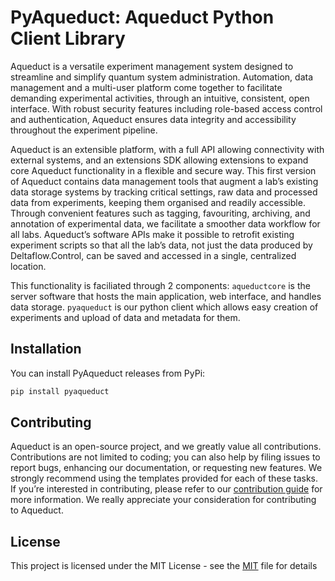 # PyAqueduct: Aqueduct Python Client Library

Aqueduct is a versatile experiment management system designed to streamline and simplify quantum system administration. Automation, data management and a multi-user platform come together to facilitate demanding experimental activities, through an intuitive, consistent, open interface. With robust security features including role-based access control and authentication, Aqueduct ensures data integrity and accessibility throughout the experiment pipeline.

Aqueduct is an extensible platform, with a full API allowing connectivity with external systems, and an extensions SDK allowing extensions to expand core Aqueduct functionality in a flexible and secure way. This first version of Aqueduct contains data management tools that augment a lab’s existing data storage systems by tracking critical settings, raw data and processed data from experiments, keeping them organised and readily accessible. Through convenient features such as tagging, favouriting, archiving, and annotation of experimental data, we facilitate a smoother data workflow for all labs. Aqueduct’s software APIs make it possible to retrofit existing experiment scripts so that all the lab’s data, not just the data produced by Deltaflow.Control, can be saved and accessed in a single, centralized location.

This functionality is faciliated through 2 components: `aqueductcore` is  the server software that hosts the main application, web interface, and handles data storage. `pyaqueduct` is our python client which allows easy creation of experiments and upload of data and metadata for them.

## Installation

You can install PyAqueduct releases from PyPi:

```bash
pip install pyaqueduct
```

## Contributing

Aqueduct is an open-source project, and we greatly value all contributions. Contributions are not limited to coding; you can also help by filing issues to report bugs, enhancing our documentation, or requesting new features. We strongly recommend using the templates provided for each of these tasks. If you’re interested in contributing, please refer to our [contribution guide](/CONTRIBUTING.md) for more information. We really appreciate your consideration for contributing to Aqueduct.

## License

This project is licensed under the MIT License - see the [MIT](/LICENSE) file for details
